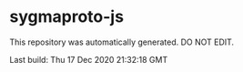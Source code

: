 # sygmaproto-js
This repository was automatically generated. DO NOT EDIT. 

Last build: Thu 17 Dec 2020 21:32:18 GMT
